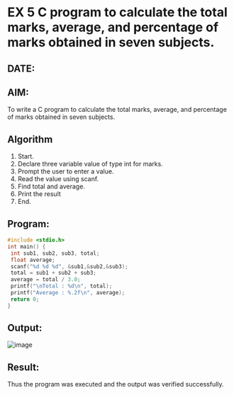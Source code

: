 # EX 5 C program to calculate the total marks, average, and percentage of marks obtained in seven subjects.
## DATE: 
## AIM:
To write a C program to calculate the total marks, average, and percentage of marks obtained in seven subjects.

## Algorithm
1. Start.
2. Declare three variable value of type int for marks.
3. Prompt the user to enter a value.
4. Read the value using scanf.
5. Find total and average.
6. Print the result
7. End.
   
## Program:
~~~c
#include <stdio.h>
int main() {
 int sub1, sub2, sub3, total;
 float average;
 scanf("%d %d %d", &sub1,&sub2,&sub3);
 total = sub1 + sub2 + sub3;
 average = total / 3.0;
 printf("\nTotal : %d\n", total);
 printf("Average : %.2f\n", average);
 return 0;
}
~~~

## Output:
![image](https://github.com/user-attachments/assets/1baf9744-c717-4f59-95e4-93f93ce680ee)



## Result:
Thus the program was executed and the output was verified successfully.
